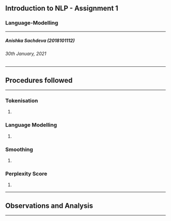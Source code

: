 ## Introduction to NLP - Assignment 1 
### Language-Modelling
---
##### Anishka Sachdeva (2018101112)
###### 30th January, 2021
---
## Procedures followed
---

### Tokenisation
1. 

### Language Modelling
1. 

### Smoothing
1. 

### Perplexity Score
1. 

---
## Observations and Analysis
---